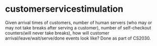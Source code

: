 # customerservicestimulation
Given arrival times of customers, number of human servers (who may or may not take breaks after serving a customer), number of self-checkout counters(will never take breaks), how will customer arrival/leave/wait/serve/done events look like? Done as part of CS2030.

